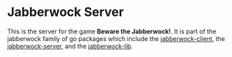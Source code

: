 # Jabberwock Server

This is the server for the game **Beware the Jabberwock!**. It is part of the jabberwock family of go packages which include the [jabberwock-client](https://github.com/gragas/jabberwock-client), the [jabberwock-server](https://github.com/gragas/jabberwock-server), and the [jabberwock-lib](https://github.com/gragas/jabberwock-lib).